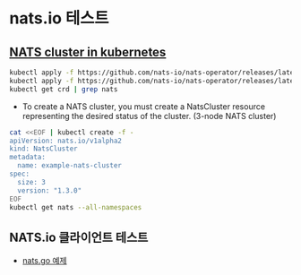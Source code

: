 # nats.io 테스트

## [NATS cluster in kubernetes](https://github.com/nats-io/nats-operator)

```sh
kubectl apply -f https://github.com/nats-io/nats-operator/releases/latest/download/00-prereqs.yaml
kubectl apply -f https://github.com/nats-io/nats-operator/releases/latest/download/10-deployment.yaml
kubectl get crd | grep nats
```

- To create a NATS cluster, you must create a NatsCluster resource representing the desired status of the cluster. (3-node NATS cluster)

```sh
cat <<EOF | kubectl create -f -
apiVersion: nats.io/v1alpha2
kind: NatsCluster
metadata:
  name: example-nats-cluster
spec:
  size: 3
  version: "1.3.0"
EOF
kubectl get nats --all-namespaces
```

## NATS.io 클라이언트 테스트

- [nats.go 예제](https://github.com/nats-io/nats.go/)
